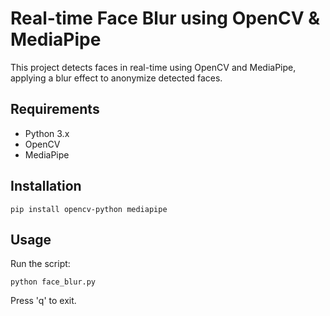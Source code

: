 # Real-time Face Blur using OpenCV & MediaPipe

This project detects faces in real-time using OpenCV and MediaPipe, applying a blur effect to anonymize detected faces.

## Requirements
- Python 3.x
- OpenCV
- MediaPipe

## Installation
```
pip install opencv-python mediapipe
```

## Usage
Run the script:
```
python face_blur.py
```
Press 'q' to exit.
